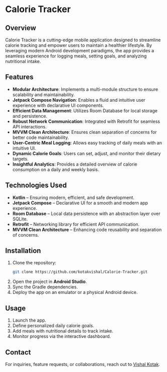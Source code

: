 # Calorie Tracker

## Overview
Calorie Tracker is a cutting-edge mobile application designed to streamline calorie tracking and empower users to maintain a healthier lifestyle. By leveraging modern Android development paradigms, the app provides a seamless experience for logging meals, setting goals, and analyzing nutritional intake.

## Features
- **Modular Architecture**: Implements a multi-module structure to ensure scalability and maintainability.
- **Jetpack Compose Navigation**: Enables a fluid and intuitive user experience with declarative UI components.
- **Efficient Data Management**: Utilizes Room Database for local storage and persistence.
- **Robust Network Communication**: Integrated with Retrofit for seamless API interactions.
- **MVVM Clean Architecture**: Ensures clean separation of concerns for better code maintainability.
- **User-Centric Meal Logging**: Allows easy tracking of daily meals with an intuitive UI.
- **Dynamic Calorie Goals**: Users can set, adjust, and monitor their dietary targets.
- **Insightful Analytics**: Provides a detailed overview of calorie consumption on a daily and weekly basis.

## Technologies Used
- **Kotlin** – Ensuring modern, efficient, and safe development.
- **Jetpack Compose** – Declarative UI for a smooth and modern app experience.
- **Room Database** – Local data persistence with an abstraction layer over SQLite.
- **Retrofit** – Networking library for efficient API communication.
- **MVVM Clean Architecture** – Enhancing code reusability and separation of concerns.

## Installation
1. Clone the repository:
   ```sh
   git clone https://github.com/kotakvishal/Calorie-Tracker.git
   ```
2. Open the project in **Android Studio**.
3. Sync the Gradle dependencies.
4. Deploy the app on an emulator or a physical Android device.

## Usage
1. Launch the app.
2. Define personalized daily calorie goals.
3. Add meals with nutritional details to track intake.
4. Monitor progress via the interactive dashboard.

## Contact
For inquiries, feature requests, or collaborations, reach out to [Vishal Kotak](https://github.com/kotakvishal).
